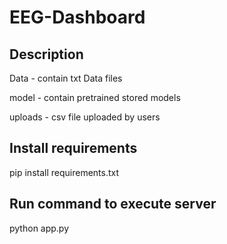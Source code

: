 # EEG-Dashboard

## Description
Data - contain txt Data files

model - contain pretrained stored models

uploads - csv file uploaded by users 

## Install requirements
pip install requirements.txt

## Run command to execute server
python app.py
